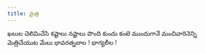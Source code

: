 ```yaml
---
title: మైత్రి
---
```

ఖలుల చెలిమిచేసి కష్టాలు నష్టాలు 
పొంది కుందు కంటె ముందుగానే 
మంచివారినెన్ని మెత్రిచేయుట మేలు 
భావరత్నబాల ! భాగ్యలీల !